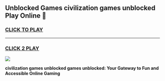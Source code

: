 
## Unblocked Games civilization games unblocked Play Online 👋
<h3>
<a href="https://news.freeplayer.one?title=civilization_games_unblocked&ref=17F">CLICK TO PLAY</a></h3>
<hr>

<h3>
<a href="https://news.freeplayer.one?title=civilization_games_unblocked&ref=17F">CLICK 2 PLAY</a>
  
</h3>

<a href="https://news.freeplayer.one?title=civilization_games_unblocked&ref=17F/"><img src="https://clearcache.store/games.png"></a>


**civilization games unblocked games unblocked: Your Gateway to Fun and Accessible Online Gaming**
